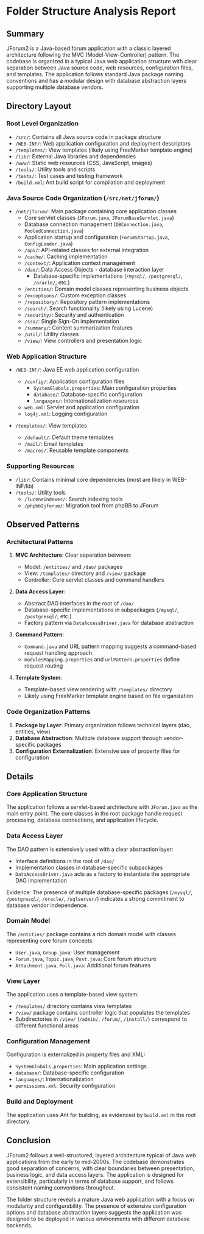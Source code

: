 # Folder Structure Analysis Report

## Summary
JForum2 is a Java-based forum application with a classic layered architecture following the MVC (Model-View-Controller) pattern. The codebase is organized in a typical Java web application structure with clear separation between Java source code, web resources, configuration files, and templates. The application follows standard Java package naming conventions and has a modular design with database abstraction layers supporting multiple database vendors.

## Directory Layout

### Root Level Organization
- `/src/`: Contains all Java source code in package structure
- `/WEB-INF/`: Web application configuration and deployment descriptors
- `/templates/`: View templates (likely using FreeMarker template engine)
- `/lib/`: External Java libraries and dependencies
- `/www/`: Static web resources (CSS, JavaScript, images)
- `/tools/`: Utility tools and scripts
- `/tests/`: Test cases and testing framework
- `/build.xml`: Ant build script for compilation and deployment

### Java Source Code Organization (`/src/net/jforum/`)
- `/net/jforum/`: Main package containing core application classes
  - Core servlet classes (`JForum.java`, `JForumBaseServlet.java`)
  - Database connection management (`DBConnection.java`, `PooledConnection.java`)
  - Application startup and configuration (`ForumStartup.java`, `ConfigLoader.java`)
  - `/api/`: API-related classes for external integration
  - `/cache/`: Caching implementation
  - `/context/`: Application context management
  - `/dao/`: Data Access Objects - database interaction layer
    - Database-specific implementations (`/mysql/`, `/postgresql/`, `/oracle/`, etc.)
  - `/entities/`: Domain model classes representing business objects
  - `/exceptions/`: Custom exception classes
  - `/repository/`: Repository pattern implementations
  - `/search/`: Search functionality (likely using Lucene)
  - `/security/`: Security and authentication
  - `/sso/`: Single Sign-On implementation
  - `/summary/`: Content summarization features
  - `/util/`: Utility classes
  - `/view/`: View controllers and presentation logic

### Web Application Structure
- `/WEB-INF/`: Java EE web application configuration
  - `/config/`: Application configuration files
    - `SystemGlobals.properties`: Main configuration properties
    - `database/`: Database-specific configuration
    - `languages/`: Internationalization resources
  - `web.xml`: Servlet and application configuration
  - `log4j.xml`: Logging configuration

- `/templates/`: View templates
  - `/default/`: Default theme templates
  - `/mail/`: Email templates
  - `/macros/`: Reusable template components

### Supporting Resources
- `/lib/`: Contains minimal core dependencies (most are likely in WEB-INF/lib)
- `/tools/`: Utility tools
  - `/luceneIndexer/`: Search indexing tools
  - `/phpbb2jforum/`: Migration tool from phpBB to JForum

## Observed Patterns

### Architectural Patterns
1. **MVC Architecture**: Clear separation between:
   - Model: `/entities/` and `/dao/` packages
   - View: `/templates/` directory and `/view/` package
   - Controller: Core servlet classes and command handlers

2. **Data Access Layer**:
   - Abstract DAO interfaces in the root of `/dao/`
   - Database-specific implementations in subpackages (`/mysql/`, `/postgresql/`, etc.)
   - Factory pattern via `DataAccessDriver.java` for database abstraction

3. **Command Pattern**:
   - `Command.java` and URL pattern mapping suggests a command-based request handling approach
   - `modulesMapping.properties` and `urlPattern.properties` define request routing

4. **Template System**:
   - Template-based view rendering with `/templates/` directory
   - Likely using FreeMarker template engine based on file organization

### Code Organization Patterns
1. **Package by Layer**: Primary organization follows technical layers (dao, entities, view)
2. **Database Abstraction**: Multiple database support through vendor-specific packages
3. **Configuration Externalization**: Extensive use of property files for configuration

## Details

### Core Application Structure
The application follows a servlet-based architecture with `JForum.java` as the main entry point. The core classes in the root package handle request processing, database connections, and application lifecycle.

### Data Access Layer
The DAO pattern is extensively used with a clear abstraction layer:
- Interface definitions in the root of `/dao/`
- Implementation classes in database-specific subpackages
- `DataAccessDriver.java` acts as a factory to instantiate the appropriate DAO implementation

Evidence: The presence of multiple database-specific packages (`/mysql/`, `/postgresql/`, `/oracle/`, `/sqlserver/`) indicates a strong commitment to database vendor independence.

### Domain Model
The `/entities/` package contains a rich domain model with classes representing core forum concepts:
- `User.java`, `Group.java`: User management
- `Forum.java`, `Topic.java`, `Post.java`: Core forum structure
- `Attachment.java`, `Poll.java`: Additional forum features

### View Layer
The application uses a template-based view system:
- `/templates/` directory contains view templates
- `/view/` package contains controller logic that populates the templates
- Subdirectories in `/view/` (`/admin/`, `/forum/`, `/install/`) correspond to different functional areas

### Configuration Management
Configuration is externalized in property files and XML:
- `SystemGlobals.properties`: Main application settings
- `database/`: Database-specific configuration
- `languages/`: Internationalization
- `permissions.xml`: Security configuration

### Build and Deployment
The application uses Ant for building, as evidenced by `build.xml` in the root directory.

## Conclusion
JForum2 follows a well-structured, layered architecture typical of Java web applications from the early to mid-2000s. The codebase demonstrates good separation of concerns, with clear boundaries between presentation, business logic, and data access layers. The application is designed for extensibility, particularly in terms of database support, and follows consistent naming conventions throughout.

The folder structure reveals a mature Java web application with a focus on modularity and configurability. The presence of extensive configuration options and database abstraction layers suggests the application was designed to be deployed in various environments with different database backends.